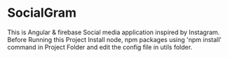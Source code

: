 # SocialGram
This is Angular & firebase Social media application inspired by Instagram. Before Running this Project Install node, npm packages using 'npm install' command in Project Folder and edit the config file in utils folder.
